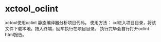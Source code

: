 xctool_oclint
=============
xctool使用oclint 静态编译器分析项目代码。
使用方法：
cd进入项目目录，将该文件下载本地。拖入终端，回车执行在项目目录。
执行完毕会自行打开oclint html报告。

